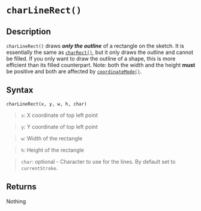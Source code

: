 # `charLineRect()`

## Description
`charLineRect()` draws ***only the outline*** of a rectangle on the sketch. It is essentially the same as [`charRect()`](charRect.md), but it only draws the outline and cannot be filled. If you only want to draw the outline of a shape, this is more efficient than its filled counterpart. Note: both the width and the height **must** be positive and both are affected by [`coordinateMode()`](coordinateMode).

## Syntax
`charLineRect(x, y, w, h, char)`
> `x`: X coordinate of top left point

> `y`: Y coordinate of top left point

> `w`: Width of the rectangle

> `h`: Height of the rectangle

> `char`: optional - Character to use for the lines. By default set to `currentStroke`.

## Returns
Nothing
